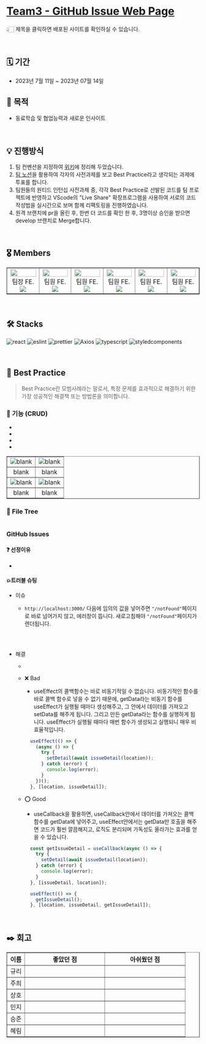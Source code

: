 # [Team3 - GitHub Issue Web Page]()

👆🏻 제목을 클릭하면 배포된 사이트를 확인하실 수 있습니다.

<br/>

## 🗓️ 기간

- 2023년 7월 11일 ~ 2023년 07월 14일

## 🧭 목적

- 동료학습 및 협업능력과 새로운 인사이트

<br/>

## 💡 진행방식

1.  팀 컨벤션을 지정하여 [위키](https://github.com/wanted-pre-onboarding-11th-team3/pre-onboarding-11th-1-3/wiki/Team-convention#commit-convention)에 정리해 두었습니다.
2.  [팀 노션](https://www.notion.so/3-5ae5a568e91640bb960bee97a98327a7?pvs=4)을 활용하여 각자의 사전과제를 보고 Best Practice라고 생각되는 과제에 투표를 합니다.
3.  팀원들의 원티드 인턴십 사전과제 중, 각각 Best Practice로 선발된 코드를 팀 프로젝트에 반영하고 VScode의 "Live Share" 확장프로그램을 사용하여 서로의 코드 작성법을 실시간으로 보며 함께 리팩토링을 진행하였습니다.
4.  원격 브랜치에 pr을 올린 후, 한번 더 코드를 확인 한 후, 3명이상 승인을 받으면 develop 브랜치로 Merge합니다.

<br/>

## 🎖️ Members

<table border>
  <tbody>
    <tr>
      <td align="center" width="200px">
        <img width="100%" src="https://avatars.githubusercontent.com/u/64674174?v=4"  alt=""/>
        팀장 FE.<br/>
        <a href="https://github.com/hyerimhan">
          <img src="https://img.shields.io/badge/한혜림-000000?style=flat-round&logo=GitHub&logoColor=white"/>
        </a>
      </td>
      <td align="center" width="200px">
        <img width="100%" src="https://avatars.githubusercontent.com/u/111730140?v=4"  alt=""/><br />
        팀원 FE.<br/>
        <a href="https://github.com/ImGyuriKim">
          <img src="https://img.shields.io/badge/김규리-000000?style=flat-round&logo=GitHub&logoColor=white"/>
        </a>
      </td>
      <td align="center" width="200px">
        <img width="100%" src="https://avatars.githubusercontent.com/u/117807467?v=4"  alt=""/><br />
        팀원 FE.<br/>
        <a href="https://github.com/jh1109">
          <img src="https://img.shields.io/badge/노주희-000000?style=flat-round&logo=GitHub&logoColor=white"/>
        </a>
      </td>
      <td align="center" width="200px">
        <img width="100%" src="https://avatars.githubusercontent.com/u/94950829?v=4"  alt=""/>
        팀원 FE.<br/>
        <a href="https://github.com/NONONCRUST">
          <img src="https://img.shields.io/badge/신상호-000000?style=flat-round&logo=GitHub&logoColor=white"/>
        </a>
      </td>
      <td align="center" width="200px">
        <img width="100%" src="https://avatars.githubusercontent.com/u/44185091?v=4"  alt=""/>
        팀원 FE.<br/>
        <a href="https://github.com/marie-ming">
          <img src="https://img.shields.io/badge/정민지-000000?style=flat-round&logo=GitHub&logoColor=white"/>
        </a>
      </td>
      <td align="center" width="200px">
        <img width="100%" src="https://avatars.githubusercontent.com/u/92035406?v=4"  alt=""/>
        팀원 FE.<br/>
        <a href="https://github.com/hanseungjune">
          <img src="https://img.shields.io/badge/한승준-000000?style=flat-round&logo=GitHub&logoColor=white"/>
        </a>
      </td>
     </tr>
  </tbody>
</table>

<br/>

## 🛠️ Stacks

![react](https://user-images.githubusercontent.com/123078739/234895132-18ab503a-fcc7-486d-b89a-cb0cc1f7796b.svg) ![eslint](https://user-images.githubusercontent.com/123078739/234895191-c1198a7b-9e2e-499a-8e61-c3b87bf8e2c2.svg)
![prettier](https://img.shields.io/badge/prettier-F7B93E?style=for-the-badge&logo=prettier&logoColor=black) ![Axios](https://img.shields.io/badge/axios-5A29E4?style=for-the-badge&logo=axios&logoColor=white) ![typescript](https://user-images.githubusercontent.com/123078739/234895162-42f905c6-765d-44d2-bcb1-b011286ef6b2.svg) ![styledcomponents](https://user-images.githubusercontent.com/123078739/234895185-7fd6c334-faca-4520-8551-2f20b32f085e.svg)

<br/>

## 👑 Best Practice

> Best Practice란 모범사례라는 말로서, 특정 문제를 효과적으로 해결하기 위한 가장 성공적인 해결책 또는 방법론을 의미합니다.

### 📍 기능 (CRUD)

-
-
-
-

<table border>
  <tr>
    <td><img src="" alt="blank"/></td>
    <td><img src="" alt="blank"/></td>
  </tr>
  <tr>
    <td align="center">blank</td>
    <td align="center">blank</td>
  </tr>
  <tr>
    <td><img src="" alt="blank"/></td>
    <td><img src="" alt="blank"/></td>
  </tr>
  <tr>
    <td align="center">blank</td>
    <td align="center">blank</td>
  </tr>
</table>

### 🌳 File Tree

```

```

### GitHub Issues

#### ❓ 선정이유

-

#### 💥트러블 슈팅

- 이슈

  - `http://localhost:3000/` 다음에 임의의 값을 넣어주면 `"/notFound"`페이지로 바로 넘어가지 않고, 에러창이 뜹니다. 새로고침해야 `"/notFound"`페이지가 렌더됩니다.

  ```Javascript

  ```

  <br/>

- 해결

  - ```Javascript

    ```

  - ❌ Bad

    - useEffect의 콜백함수는 바로 비동기적일 수 없습니다. 비동기적인 함수를 바로 콜백 함수로 넣을 수 없기 때문에, getData라는 비동기 함수를 useEffect가 실행될 때마다 생성해주고, 그 안에서 데이터를 가져오고 setData를 해주게 됩니다. 그리고 만든 getData라는 함수를 실행하게 됩니다. useEffect가 실행될 때마다 매번 함수가 생성되고 실행되니 매우 비효율적입니다.

    ```Javascript
      useEffect(() => {
        (async () => {
          try {
            setDetail(await issueDetail(location));
          } catch (error) {
            console.log(error);
          }
        })();
      }, [location, issueDetail]);
    ```

  - ⭕ Good

    - useCallback을 활용하면, useCallback안에서 데이터를 가져오는 콜백 함수를 getData에 넣어주고, useEffect안에서는 getData만 호출을 해주면 코드가 훨씬 깔끔해지고, 로직도 분리되며 가독성도 올라가는 효과를 얻을 수 있습니다.

    ```Javascript
      const getIssueDetail = useCallback(async () => {
        try {
          setDetail(await issueDetail(location));
        } catch (error) {
          console.log(error);
        }
      }, [issueDetail, location]);

      useEffect(() => {
        getIssueDetail();
      }, [location, issueDetail, getIssueDetail]);
    ```

  <br/>

## ✒️ 회고

<table border>
  <thead>
    <tr>
      <th width="10%">이름</th>
      <th width="45%">좋았던 점</th>
      <th width="45%">아쉬웠던 점</th>
    </tr>
  </thead>
  <tbody>
    <tr>
      <td align="center">규리</td>
      <td>
      </td>
      <td>
      </td>
    </tr>
    <tr>
      <td align="center">주희</td>
      <td>
      </td>
      <td>
      </td>
    </tr>
    <tr>
      <td align="center">상호</td>
      <td>
      </td>
      <td>
      </td>
    </tr>
    <tr>
      <td align="center">민지</td>
      <td>
      </td>
      <td>
      </td>
    </tr>
    <tr>
      <td align="center">승준</td>
      <td>
      </td>
      <td>
      </td>
    </tr>
    <tr>
      <td align="center">혜림</td>
      <td>
      </td>
      <td>
      </td>
    </tr>
  </tbody>
</table>
